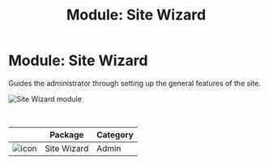 ﻿---
uid: module-site-wizard
locale: en
title: "Module: Site Wizard"
dnnversion: 09.02.00
---

# Module: Site Wizard

Guides the administrator through setting up the general features of the site.

  

![Site Wizard module](/images/scr-module-SiteWizard.png)

  

 

|                                            | Package     | Category |
| ------------------------------------------ | ----------- | -------- |
| ![icon](/images/ico-module-sitewizard.png) | Site Wizard | Admin    |
